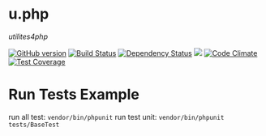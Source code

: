 # u.php
_utilites4php_

[![GitHub version](https://badge.fury.io/gh/efureev%2Fu.php.svg)](https://badge.fury.io/gh/efureev%2Fu.php) [![Build Status](https://travis-ci.org/efureev/u.php.svg?branch=master)](https://travis-ci.org/efureev/u.php) [![Dependency Status](https://gemnasium.com/badges/github.com/efureev/u.php.svg)](https://gemnasium.com/github.com/efureev/u.php) ![](https://reposs.herokuapp.com/?path=efureev/u.php) [![Code Climate](https://codeclimate.com/github/efureev/u.php/badges/gpa.svg)](https://codeclimate.com/github/efureev/u.php) [![Test Coverage](https://codeclimate.com/github/efureev/u.php/badges/coverage.svg)](https://codeclimate.com/github/efureev/u.php/coverage)

# Run Tests Example
run all test: `vendor/bin/phpunit`
run test unit: `vendor/bin/phpunit tests/BaseTest`

